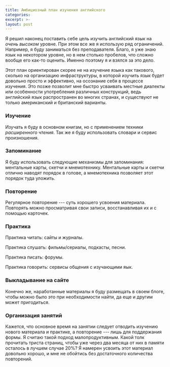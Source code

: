 ```yaml
---
title: Амбициозный план изучения английского
categories: 
excerpt: >-
layout: post
---
```


Я решил наконец поставить себе цель изучить английский язык на *очень
высоком* уровне.  При этом все же я использую ряд ограничений.
Например, я буду заниматься без преподавателя.  Благо, я уже знаю язык
на некотором уровне, но в нем столько пробелов, что сложно вообще его
как-то оценить.  Именно поэтому я и взялся за это дело.

Этот план ориентирован скорее не на изучение языка как такового,
сколько на организацию инфраструктуры, в которой изучить язык будет
довольно просто и эффективно, на осознание себя в процессе изучения.
Это позже позволит мне быстро усваивать местные диалекты или
особенности употребления различных конструкций, ведь английский язык
распространен во многих странах, и существуют не только американский и
британский варианты.

### Изучение

Изучать я буду в основном книгам, но с применением техники *расширенного
чтения*.  Так же я буду использовать словари и сервис произношения.

### Запоминание

Я буду использовать следующие механизмы для запоминания: ментальные
карты, скетчи и мнемотехнику.  Ментальные карты и скетчи отлично
наводят порядок в голове, а мнемотехника позволяет этот порядок туда
уложить.

### Повторение

Регулярное повторение --- суть хорошего усвоения материала.  Повторять
можно просматривая свои записи, восстанавливая их и с помощью карточек.

### Практика

Практика читать: сайты и журналы.

Практика слушать: фильмы/сериалы, подкасты, песни.

Практика писать: форумы.

Практика говорить: сервисы общения с изучающими яык.

### Выкладывание на сайте

Конечно же, наработанные материалы я буду размещать в своем блоге,
чтобы можно было это при необходимости найти, да еще и другим может
пригодиться.

### Организация занятий

Кажется, что основное время на занятии следует отводить изучению
нового материала и практике, а повторение --- лишь для поддержания
формы.  Я считаю такой подход малопродуктивным.  Какой толк прочитать
триста страниц, чтобы уже через два месяца от них в памяти осталось в
лучшем случае 20%?  Я намерен усвоить этот материал довольно хорошо, и
мне не обойтись без достаточного количества повторений.
